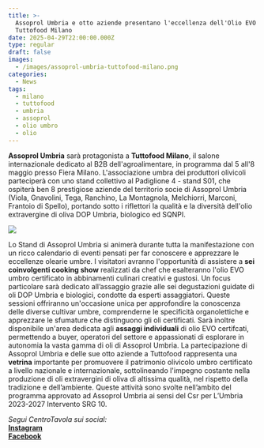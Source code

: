 ```yaml
---
title: >-
  Assoprol Umbria e otto aziende presentano l'eccellenza dell'Olio EVO Umbro a
  Tuttofood Milano 
date: 2025-04-29T22:00:00.000Z
type: regular
draft: false
images:
  - /images/assoprol-umbria-tuttofood-milano.png
categories:
  - News
tags:
  - milano
  - tuttofood
  - umbria
  - assoprol
  - olio umbro
  - olio
---
```


**Assoprol Umbria** sarà protagonista a **Tuttofood Milano**, il salone internazionale dedicato al B2B dell'agroalimentare, in programma dal 5 all'8 maggio presso Fiera Milano. L'associazione umbra dei produttori olivicoli parteciperà con uno stand collettivo al Padiglione 4 - stand S01, che ospiterà ben 8 prestigiose aziende del territorio socie di Assoprol Umbria (Viola, Gnavolini, Tega, Ranchino, La Montagnola, Melchiorri, Marconi, Frantoio di Spello), portando sotto i riflettori la qualità e la diversità dell'olio extravergine di oliva DOP Umbria, biologico ed SQNPI.

![](</images/Marco Aquilani  Fotografo Food and Beverage 2.png>)

Lo Stand di Assoprol Umbria si animerà durante tutta la manifestazione con un ricco calendario di eventi pensati per far conoscere e apprezzare le eccellenze olearie umbre. I visitatori avranno l'opportunità di assistere a **sei coinvolgenti cooking show** realizzati da chef che esalteranno l'olio EVO umbro certificato in abbinamenti culinari creativi e gustosi. Un focus particolare sarà dedicato all’assaggio grazie alle sei degustazioni guidate di oli DOP Umbria e biologici, condotte da esperti assaggiatori. Queste sessioni offriranno un'occasione unica per approfondire la conoscenza delle diverse cultivar umbre, comprenderne le specificità organolettiche e apprezzare le sfumature che distinguono gli oli certificati. Sarà inoltre disponibile un'area dedicata agli **assaggi individuali** di olio EVO certifcati, permettendo a buyer, operatori del settore e appassionati di esplorare in autonomia la vasta gamma di oli di Assoprol Umbria. La partecipazione di Assoprol Umbria e delle sue otto aziende a Tuttofood rappresenta una **vetrina** importante per promuovere il patrimonio olivicolo umbro certificato a livello nazionale e internazionale, sottolineando l'impegno costante nella produzione di oli extravergini di oliva di altissima qualità, nel rispetto della tradizione e dell’ambiente. Queste attività sono svolte nell’ambito del programma approvato ad Assoprol Umbria ai sensi del Csr per L’Umbria 2023-2027 Intervento SRG 10.

*Segui CentroTavola sui social:*\
**[Instagram](https://www.instagram.com/centrotavolafood/)**\
**[Facebook](https://www.facebook.com/profile.php?id=61573747383646)**
